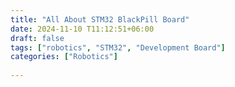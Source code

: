 ```yaml
---
title: "All About STM32 BlackPill Board"
date: 2024-11-10 T11:12:51+06:00
draft: false
tags: ["robotics", "STM32", "Development Board"]
categories: ["Robotics"]
    
---
```

